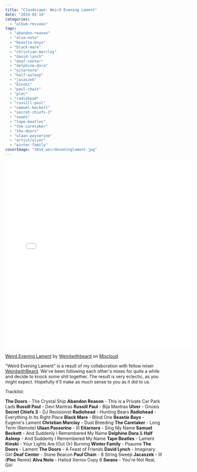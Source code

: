 ```yaml
---
title: "Cloudscape: Weird Evening Lament"
date: "2014-02-14"
categories: 
  - "album-reviews"
tags: 
  - "abandon-reason"
  - "alva-noto"
  - "beastie-boys"
  - "black-mare"
  - "christian-marclay"
  - "david-lynch"
  - "deaf-center"
  - "delphine-dora"
  - "eitarnora"
  - "half-asleep"
  - "jacaszek"
  - "kinski"
  - "paul-chain"
  - "plec"
  - "radiohead"
  - "russill-paul"
  - "samuel-beckett"
  - "secret-chiefs-3"
  - "swans"
  - "tape-beatles"
  - "the-caretaker"
  - "the-doors"
  - "ulaan-passerine"
  - "artist/ulver"
  - "winter-family"
coverImage: "2014_weirdeveninglament.jpg"
---
```


<iframe src="//www.mixcloud.com/widget/iframe/?feed=http%3A%2F%2Fwww.mixcloud.com%2Fweirdwithbeard%2Fweird-evening-lament%2F&amp;stylecolor=777777&amp;embed_type=widget_standard&amp;embed_uuid=fb743e60-8200-476e-b1c4-2a85f41abd60" height="600" width="600" frameborder="0"></iframe>

[Weird Evening Lament](http://www.mixcloud.com/weirdwithbeard/weird-evening-lament/?utm_source=widget&amp;utm_medium=web&amp;utm_campaign=base_links&amp;utm_term=resource_link) by [Weirdwithbeard](http://www.mixcloud.com/weirdwithbeard/?utm_source=widget&amp;utm_medium=web&amp;utm_campaign=base_links&amp;utm_term=profile_link) on [Mixcloud](http://www.mixcloud.com/?utm_source=widget&utm_medium=web&utm_campaign=base_links&utm_term=homepage_link)

"Weird Evening Lament" is a result of my collaboration with fellow mixer [WeirdwithBeard](http://www.mixcloud.com/weirdwithbeard/). We've been following each other's mixes for quite a while and decide to knock some shit together. The result is very eclectic, as you might expect. Hopefully it'll make as much sense to you as it did to us.

Tracklist:

**The Doors** - The Crystal Ship **Abandon Reason** - This is a Private Car Park Lads **Russill Paul** - Devi Mantras **Russill Paul** - Bija Mantras **Ulver** - Gnosis **Secret Chiefs 3** - DJ Revisionist **Radiohead** - Hunting Bears **Radiohead** - Everything In Its Right Place **Black Mare** - Blind One **Beastie Boys** - Eugene's Lament **Christian Marclay** - Dust Breeding **The Caretaker** - Long Term (Remote) **Ulaan Passerine** - III **Eitarnora** - Sing My Name **Samuel Beckett** - And Suddenly I Remembered My Name **Delphine Dora** & **Half Asleep** - And Suddenly I Remembered My Name **Tape Beatles** - Lament **Kinski** - Your Lights Are (Out Or) Burning **Winter Family** - Psaume **The Doors** - Lament **The Doors** - A Feast of Friends **David Lynch** - Imaginary Girl **Deaf Center** - Stone Beacon **Paul Chain** - 8 String Sweep **Jacaszek** - III (**Plec** Remix) **Alva Noto** - Haliod Xerrox Copy 6 **Swans** - You're Not Real, Girl
